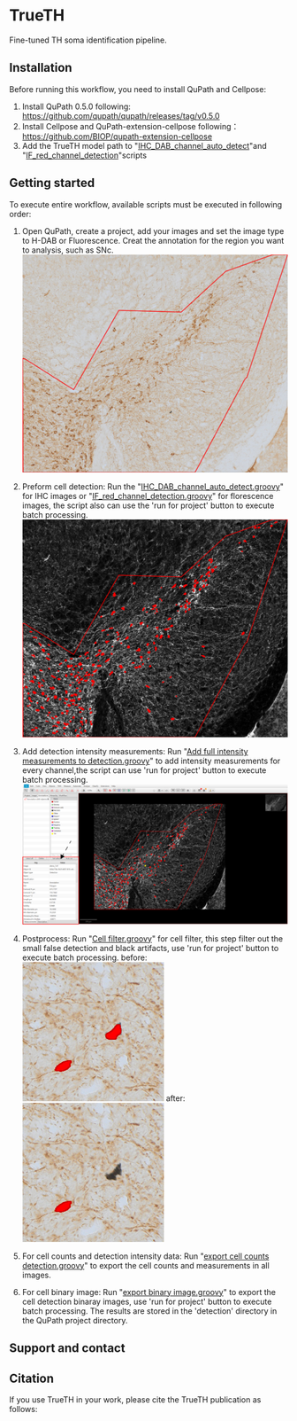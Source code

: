 # TrueTH
Fine-tuned TH soma identification pipeline.

## Installation
Before running this workflow, you need to install QuPath and Cellpose:
1. Install QuPath 0.5.0 following: https://github.com/qupath/qupath/releases/tag/v0.5.0
2. Install Cellpose and QuPath-extension-cellpose following：https://github.com/BIOP/qupath-extension-cellpose
3. Add the TrueTH model path to "[IHC_DAB_channel_auto_detect](script/IHC_DAB_channel_auto_detect.groovy)"and "[IF_red_channel_detection](script/IF_red_channel_detection.groovy)"scripts

## Getting started
To execute entire workflow, available scripts must be executed in following order:
1. Open QuPath, create a project, add your images and set the image type to H-DAB or Fluorescence. Creat the annotation for the region you want to analysis, such as SNc.
![\[example screen shoot here\]](image/image_1.png)

2. Preform cell detection:
Run the "[IHC_DAB_channel_auto_detect.groovy](script/IHC_DAB_channel_auto_detect.groovy)" for IHC images or "[IF_red_channel_detection.groovy](script/IF_red_channel_detection.groovy)" for florescence images, the script also can use the 'run for project' button to execute batch processing.
![alt text](image/image_2.png)

3. Add detection intensity measurements:
Run "[Add full intensity measurements to detection.groovy](<script/Add full intensity measurements to detection.groovy>)" to add intensity measurements for every channel,the script can use 'run for project' button to execute batch processing.
![image/image_3.png](image/image_3.png)

4. Postprocess:
Run "[Cell filter.groovy](<script/Cell filter.groovy>)" for cell filter, this step filter out the small false detection and black artifacts, use 'run for project' button to execute batch processing.
before:![!\[alt text\](image/image_4.tif)](image/image_4.png)   after:![!\[alt text\](image/image_5.tif)](image/image_5.png)

5. For cell counts and detection intensity data:
Run "[export cell counts detection.groovy](<script/export cell counts detection.groovy>)" to export the cell counts and measurements in all images.

6. For cell binary image:
Run "[export binary image.groovy](<script/export binary image.groovy>)" to export the cell detection binaray images, use 'run for project' button to execute batch processing.
The results are stored in the 'detection' directory in the QuPath project directory.

## Support and contact


## Citation
If you use TrueTH in your work, please cite the TrueTH publication as follows: